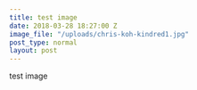 ```yaml
---
title: test image
date: 2018-03-28 18:27:00 Z
image_file: "/uploads/chris-koh-kindred1.jpg"
post_type: normal
layout: post
---
```


test image